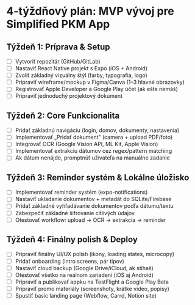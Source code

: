 # 4-týždňový plán: MVP vývoj pre Simplified PKM App

## Týždeň 1: Príprava & Setup
- [ ] Vytvoriť repozitár (GitHub/GitLab)
- [ ] Nastaviť React Native projekt s Expo (iOS + Android)
- [ ] Zvoliť základný vizuálny štýl (farby, typografia, logo)
- [ ] Pripraviť wireframe/mockup v Figma/Canva (1–3 hlavné obrazovky)
- [ ] Registrovať Apple Developer a Google Play účet (ak ešte nemáš)
- [ ] Pripraviť jednoduchý projektový dokument

## Týždeň 2: Core Funkcionalita
- [ ] Pridať základnú navigáciu (login, domov, dokumenty, nastavenia)
- [ ] Implementovať „Pridať dokument" (camera + upload PDF/foto)
- [ ] Integrovať OCR (Google Vision API, ML Kit, Apple Vision)
- [ ] Implementovať extrakciu dátumov cez regex/pattern matching
- [ ] Ak dátum nenájde, promptnúť užívateľa na manuálne zadanie

## Týždeň 3: Reminder systém & Lokálne úložisko
- [ ] Implementovať reminder systém (expo-notifications)
- [ ] Nastaviť ukladanie dokumentov + metadát do SQLite/Firebase
- [ ] Pridať základné vyhľadávanie dokumentov podľa dátumu/textu
- [ ] Zabezpečiť základné šifrovanie citlivých údajov
- [ ] Otestovať workflow: upload → OCR → extrakcia → reminder

## Týždeň 4: Finálny polish & Deploy
- [ ] Pripraviť finálny UI/UX polish (ikony, loading states, microcopy)
- [ ] Pridať onboarding (intro screens, pár tipov)
- [ ] Nastaviť cloud backup (Google Drive/iCloud, ak stíhaš)
- [ ] Otestovať všetko na reálnom zariadení (iOS aj Android)
- [ ] Pripraviť a publikovať appku na TestFlight a Google Play Beta
- [ ] Pripraviť promo materiály (screenshoty, krátke video, popisy)
- [ ] Spustiť basic landing page (Webflow, Carrd, Notion site)
